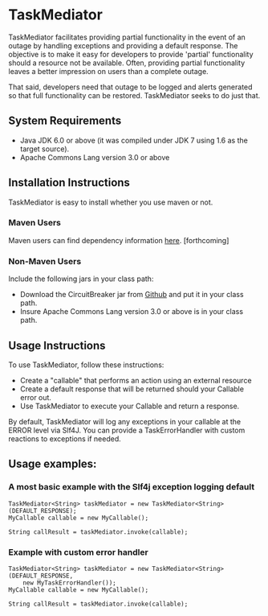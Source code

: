 # TaskMediator
TaskMediator facilitates providing partial functionality in the event of an outage by handling exceptions and providing a default response.  The objective is to make it easy for developers to provide 'partial' functionality should a resource not be available.  Often, providing partial functionality leaves a better impression on users than a complete outage.

That said, developers need that outage to be logged and alerts generated so that full functionality can be restored.  TaskMediator seeks to do just that.

## System Requirements
* Java JDK 6.0 or above (it was compiled under JDK 7 using 1.6 as the target source).
* Apache Commons Lang version 3.0 or above

## Installation Instructions  
TaskMediator is easy to install whether you use maven or not.

### Maven Users  
Maven users can find dependency information [here](http://search.maven.org/#search%7Cga%7C1%7Ca%3A%22TaskMediator%22). [forthcoming]

### Non-Maven Users  
Include the following jars in your class path:  
* Download the CircuitBreaker jar from [Github](https://github.com/Derek-Ashmore/TaskMediator/releases) and put it in your class path.  
* Insure Apache Commons Lang version 3.0 or above is in your class path.  

## Usage Instructions  
To use TaskMediator, follow these instructions:  
* Create a "callable" that performs an action using an external resource
* Create a default response that will be returned should your Callable error out.
* Use TaskMediator to execute your Callable and return a response.

By default, TaskMediator will log any exceptions in your callable at the ERROR level via Slf4J.  You can provide a TaskErrorHandler with custom reactions to exceptions if needed.

## Usage examples:

### A most basic example with the Slf4j exception logging default
```  
TaskMediator<String> taskMediator = new TaskMediator<String>(DEFAULT_RESPONSE);  
MyCallable callable = new MyCallable();  

String callResult = taskMediator.invoke(callable);
```  

### Example with custom error handler
```  
TaskMediator<String> taskMediator = new TaskMediator<String>(DEFAULT_RESPONSE, 
	new MyTaskErrorHandler());  
MyCallable callable = new MyCallable();  

String callResult = taskMediator.invoke(callable);
```  

 
